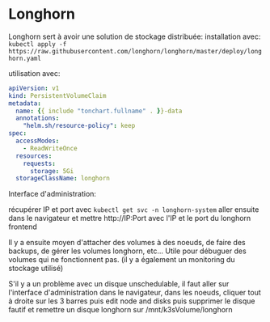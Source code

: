 # Longhorn
Longhorn sert à avoir une solution de stockage distribuée:
installation avec:
`kubectl apply -f https://raw.githubusercontent.com/longhorn/longhorn/master/deploy/longhorn.yaml  `

utilisation avec:
```yaml 
apiVersion: v1
kind: PersistentVolumeClaim
metadata:
  name: {{ include "tonchart.fullname" . }}-data
  annotations:
    "helm.sh/resource-policy": keep
spec:
  accessModes:
    - ReadWriteOnce
  resources:
    requests:
      storage: 5Gi
  storageClassName: longhorn
```

Interface d'administration:

récupérer IP et port avec `kubectl get svc -n longhorn-system`
 aller ensuite dans le navigateur et mettre http://IP:Port avec l'IP et le port du longhorn frontend

Il y a ensuite moyen d'attacher des volumes à des noeuds, de faire des backups, de gérer les volumes longhorn, etc...
Utile pour débuguer des volumes qui ne fonctionnent pas. (il y a également un monitoring du stockage utilisé)

S'il y a un problème avec un disque unschedulable, il faut aller sur l'interface d'administration dans le navigateur, dans les noeuds, cliquer tout à droite sur les 3 barres puis edit node and disks puis supprimer le disque fautif et remettre un disque longhorn sur /mnt/k3sVolume/longhorn